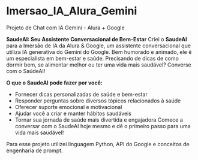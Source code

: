 # Imersao_IA_Alura_Gemini
Projeto de Chat com IA Gemini - Alura + Google

**SaudeAI: Seu Assistente Conversacional de Bem-Estar**
Criei o **SaudeAI** para a Imersão de IA da Alura & Google, um assistente conversacional que utiliza IA generativa do Gemini do Google. 
Bem humorado e animado, ele é um especialista em bem-estar e saúde.
Precisando de dicas de como dormir bem, se alimentar melhor ou ter uma vida mais saudável? Converse com o SaúdeAI!

**O que o SaudeAI pode fazer por você:**

- Fornecer dicas personalizadas de saúde e bem-estar
- Responder perguntas sobre diversos tópicos relacionados à saúde
- Oferecer suporte emocional e motivacional
- Ajudar você a criar e manter hábitos saudáveis
- Tornar sua jornada de saúde mais divertida e engajadora
Comece a conversar com o SaudeAI hoje mesmo e dê o primeiro passo para uma vida mais saudável!

Para esse projeto utilizei linguagem Python, API do Google e conceitos de engenharia de prompt.
